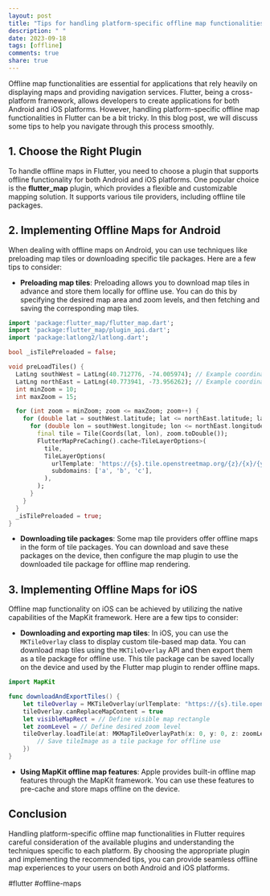 ```yaml
---
layout: post
title: "Tips for handling platform-specific offline map functionalities in Flutter."
description: " "
date: 2023-09-18
tags: [offline]
comments: true
share: true
---
```


Offline map functionalities are essential for applications that rely heavily on displaying maps and providing navigation services. Flutter, being a cross-platform framework, allows developers to create applications for both Android and iOS platforms. However, handling platform-specific offline map functionalities in Flutter can be a bit tricky. In this blog post, we will discuss some tips to help you navigate through this process smoothly.

## 1. Choose the Right Plugin

To handle offline maps in Flutter, you need to choose a plugin that supports offline functionality for both Android and iOS platforms. One popular choice is the **flutter_map** plugin, which provides a flexible and customizable mapping solution. It supports various tile providers, including offline tile packages.

## 2. Implementing Offline Maps for Android

When dealing with offline maps on Android, you can use techniques like preloading map tiles or downloading specific tile packages. Here are a few tips to consider:

- **Preloading map tiles**: Preloading allows you to download map tiles in advance and store them locally for offline use. You can do this by specifying the desired map area and zoom levels, and then fetching and saving the corresponding map tiles.
```dart
import 'package:flutter_map/flutter_map.dart';
import 'package:flutter_map/plugin_api.dart';
import 'package:latlong2/latlong.dart';

bool _isTilePreloaded = false;

void preLoadTiles() {
  LatLng southWest = LatLng(40.712776, -74.005974); // Example coordinates
  LatLng northEast = LatLng(40.773941, -73.956262); // Example coordinates
  int minZoom = 10;
  int maxZoom = 15;

  for (int zoom = minZoom; zoom <= maxZoom; zoom++) {
    for (double lat = southWest.latitude; lat <= northEast.latitude; lat++) {
      for (double lon = southWest.longitude; lon <= northEast.longitude; lon++) {
        final tile = Tile(Coords(lat, lon), zoom.toDouble());
        FlutterMapPreCaching().cache<TileLayerOptions>(
          tile,
          TileLayerOptions(
            urlTemplate: 'https://{s}.tile.openstreetmap.org/{z}/{x}/{y}.png',
            subdomains: ['a', 'b', 'c'],
          ),
        );
      }
    }
  }
  _isTilePreloaded = true;
}
```
- **Downloading tile packages**: Some map tile providers offer offline maps in the form of tile packages. You can download and save these packages on the device, then configure the map plugin to use the downloaded tile package for offline map rendering.

## 3. Implementing Offline Maps for iOS

Offline map functionality on iOS can be achieved by utilizing the native capabilities of the MapKit framework. Here are a few tips to consider:

- **Downloading and exporting map tiles**: In iOS, you can use the `MKTileOverlay` class to display custom tile-based map data. You can download map tiles using the `MKTileOverlay` API and then export them as a tile package for offline use. This tile package can be saved locally on the device and used by the Flutter map plugin to render offline maps.

```swift
import MapKit

func downloadAndExportTiles() {
    let tileOverlay = MKTileOverlay(urlTemplate: "https://{s}.tile.openstreetmap.org/{z}/{x}/{y}.png")
    tileOverlay.canReplaceMapContent = true
    let visibleMapRect = // Define visible map rectangle
    let zoomLevel = // Define desired zoom level
    tileOverlay.loadTile(at: MKMapTileOverlayPath(x: 0, y: 0, z: zoomLevel, contentScaleFactor: 2), result: { (tileImage, tileError) in
        // Save tileImage as a tile package for offline use
    })
}
```

- **Using MapKit offline map features**: Apple provides built-in offline map features through the MapKit framework. You can use these features to pre-cache and store maps offline on the device.

## Conclusion

Handling platform-specific offline map functionalities in Flutter requires careful consideration of the available plugins and understanding the techniques specific to each platform. By choosing the appropriate plugin and implementing the recommended tips, you can provide seamless offline map experiences to your users on both Android and iOS platforms.

#flutter #offline-maps